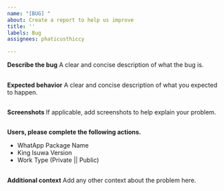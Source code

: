 ```yaml
---
name: "[BUG] "
about: Create a report to help us improve
title: ''
labels: Bug
assignees: phaticusthiccy

---
```


**Describe the bug**
A clear and concise description of what the bug is.

##

**Expected behavior**
A clear and concise description of what you expected to happen.

##

**Screenshots**
If applicable, add screenshots to help explain your problem.

##

**Users, please complete the following actions.**
- WhatApp Package Name
- King Isuwa Version
- Work Type (Private || Public)

##

**Additional context**
Add any other context about the problem here.
